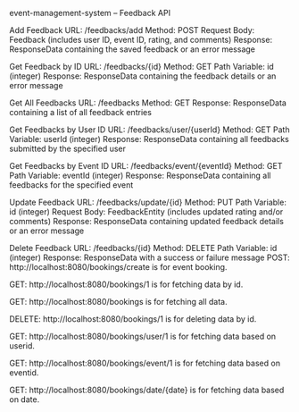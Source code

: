 event-management-system – Feedback API

Add Feedback URL: /feedbacks/add Method: POST Request Body: Feedback (includes user ID, event ID, rating, and comments) Response: ResponseData containing the saved feedback or an error message

Get Feedback by ID URL: /feedbacks/{id} Method: GET Path Variable: id (integer) Response: ResponseData containing the feedback details or an error message

Get All Feedbacks URL: /feedbacks Method: GET Response: ResponseData containing a list of all feedback entries

Get Feedbacks by User ID URL: /feedbacks/user/{userId} Method: GET Path Variable: userId (integer) Response: ResponseData containing all feedbacks submitted by the specified user

Get Feedbacks by Event ID URL: /feedbacks/event/{eventId} Method: GET Path Variable: eventId (integer) Response: ResponseData containing all feedbacks for the specified event

Update Feedback URL: /feedbacks/update/{id} Method: PUT Path Variable: id (integer) Request Body: FeedbackEntity (includes updated rating and/or comments) Response: ResponseData containing updated feedback details or an error message

Delete Feedback URL: /feedbacks/{id} Method: DELETE Path Variable: id (integer) Response: ResponseData with a success or failure message
POST: http://localhost:8080/bookings/create is for event booking.

GET: http://localhost:8080/bookings/1  is for fetching data by id.

GET: http://localhost:8080/bookings is for fetching all data.

DELETE: http://localhost:8080/bookings/1 is for deleting data by id.

GET: http://localhost:8080/bookings/user/1 is for fetching data based on userid.

GET: http://localhost:8080/bookings/event/1 is for fetching data based on eventid.

GET: http://localhost:8080/bookings/date/{date} is for fetching data based on date.


